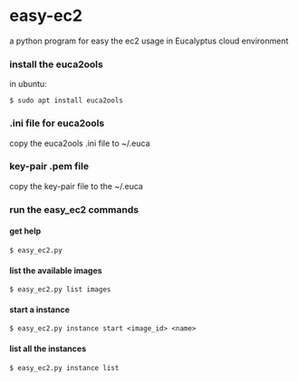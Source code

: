 # easy-ec2
a python program for easy the ec2 usage in Eucalyptus cloud environment

### install the euca2ools

in ubuntu:

```shell
$ sudo apt install euca2ools
```

### .ini file for euca2ools

copy the euca2ools .ini file to ~/.euca

### key-pair .pem file

copy the key-pair file to the ~/.euca

### run the easy_ec2 commands

#### get help

```shell
$ easy_ec2.py
```

#### list the available images

```shell
$ easy_ec2.py list images
```

#### start a instance

```shell
$ easy_ec2.py instance start <image_id> <name>
```

#### list all the instances

```shell
$ easy_ec2.py instance list
```
